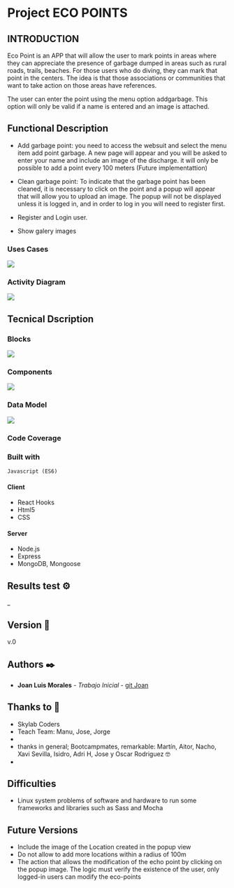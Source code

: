 # Project ECO POINTS


## INTRODUCTION

Eco Point is an APP that will allow the user to mark points in areas where they can appreciate the presence of garbage dumped in areas such as rural roads, trails, beaches. For those users who do diving, they can mark that point in the centers. The idea is that those associations or communities that want to take action on those areas have references.

The user can enter the point using the menu option addgarbage. This option will only be valid if a name is entered and an image is attached.


## Functional Description
* Add garbage point: you need to access the websuit and select the menu item add point garbage. A new page will appear and you will be asked to enter your name and     include an image of the discharge. it will only be possible to add a point every 100 meters (Future implementattion)

* Clean garbage point: To indicate that the garbage point has been cleaned, it is necessary to click on the point and a popup will appear that will allow you to        upload an image. The popup will not be displayed unless it is logged in, and in order to log in you will need to register first.
* Register and Login user.
* Show galery images

### Uses Cases
![](eco-points-docs/images/UseCases.png)

### Activity Diagram
![](eco-points-docs/images/Activity-Diagram.png)

## Tecnical Dscription

### Blocks
![](eco-points-docs/images/Block-Diagram.png)
### Components
![](eco-points-docs/images/componets.png)
### Data Model
![](eco-points-docs/images/Model-Data.png)
### Code Coverage

### Built with
    Javascript (ES6)
#### Client

+ React Hooks
+ Html5
+ CSS

#### Server
+ Node.js
+ Express
+ MongoDB, Mongoose

## Results test ⚙️

_


## Version 📌
v.0


## Authors ✒️

* **Joan Luis Morales** - *Trabajo Inicial* - [git Joan](https://github.com/joan)

## Thanks to 🎁

* Skylab Coders
* Teach Team: Manu, Jose, Jorge 
* 
* thanks in general; Bootcampmates, remarkable: Martín, Aitor, Nacho,  Xavi Sevilla, Isidro, Adri H, Jose y Oscar Rodriguez  🤓
* 
## Difficulties
* Linux system problems of software and hardware to run some frameworks and libraries such as Sass and  Mocha

## Future Versions
* Include the image of the Location created in the popup view
* Do not allow to add more locations within a radius of 100m
* The action that allows the modification of the echo point by clicking on the popup image. The logic must verify the existence of the user,
 only logged-in users can modify the eco-points



